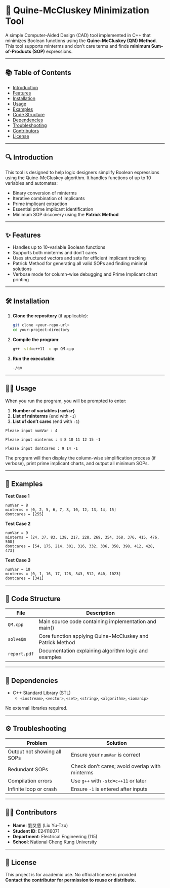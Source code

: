 
# 🧠 Quine-McCluskey Minimization Tool

A simple Computer-Aided Design (CAD) tool implemented in C++ that minimizes Boolean functions using the **Quine-McCluskey (QM) Method**. This tool supports minterms and don’t care terms and finds **minimum Sum-of-Products (SOP)** expressions.

---

## 📚 Table of Contents

- [Introduction](#introduction)
- [Features](#features)
- [Installation](#installation)
- [Usage](#usage)
- [Examples](#examples)
- [Code Structure](#code-structure)
- [Dependencies](#dependencies)
- [Troubleshooting](#troubleshooting)
- [Contributors](#contributors)
- [License](#license)

---

## 🔍 Introduction

This tool is designed to help logic designers simplify Boolean expressions using the Quine-McCluskey algorithm. It handles functions of up to 10 variables and automates:

- Binary conversion of minterms
- Iterative combination of implicants
- Prime implicant extraction
- Essential prime implicant identification
- Minimum SOP discovery using the **Patrick Method**

---

## ✨ Features

- Handles up to 10-variable Boolean functions
- Supports both minterms and don’t cares
- Uses structured vectors and sets for efficient implicant tracking
- Patrick Method for generating all valid SOPs and finding minimal solutions
- Verbose mode for column-wise debugging and Prime Implicant chart printing

---

## 🛠️ Installation

1. **Clone the repository** (if applicable):
   ```bash
   git clone <your-repo-url>
   cd your-project-directory
   ```

2. **Compile the program**:
   ```bash
   g++ -std=c++11 -o qm QM.cpp
   ```

3. **Run the executable**:
   ```bash
   ./qm
   ```

---

## 🧑‍💻 Usage

When you run the program, you will be prompted to enter:

1. **Number of variables (`numVar`)**
2. **List of minterms** (end with `-1`)
3. **List of don’t cares** (end with `-1`)

```text
Please input numVar : 4

Please input minterms : 4 8 10 11 12 15 -1

Please input dontcares : 9 14 -1
```

The program will then display the column-wise simplification process (if verbose), print prime implicant charts, and output all minimum SOPs.

---

## 🧪 Examples

**Test Case 1**
```
numVar = 8
minterms = [0, 2, 5, 6, 7, 8, 10, 12, 13, 14, 15]
dontcares = [255]
```

**Test Case 2**
```
numVar = 9
minterms = [24, 37, 83, 138, 217, 228, 269, 354, 368, 376, 415, 476, 508]
dontcares = [54, 175, 214, 301, 316, 332, 336, 358, 398, 412, 428, 473]
```

**Test Case 3**
```
numVar = 10
minterms = [0, 1, 16, 17, 128, 343, 512, 640, 1023]
dontcares = [341]
```

---

## 🧬 Code Structure

| File      | Description                                               |
|-----------|-----------------------------------------------------------|
| `QM.cpp`  | Main source code containing implementation and main()     |
| `solveQm` | Core function applying Quine-McCluskey and Patrick Method |
| `report.pdf` | Documentation explaining algorithm logic and examples |

---

## 🧩 Dependencies

- C++ Standard Library (STL)
  - `<iostream>`, `<vector>`, `<set>`, `<string>`, `<algorithm>`, `<iomanip>`

No external libraries required.

---

## ⚙️ Troubleshooting

| Problem                              | Solution                                     |
|--------------------------------------|----------------------------------------------|
| Output not showing all SOPs          | Ensure your `numVar` is correct              |
| Redundant SOPs                       | Check don’t cares; avoid overlap with minterms |
| Compilation errors                   | Use `g++` with `-std=c++11` or later         |
| Infinite loop or crash               | Ensure `-1` is entered after inputs          |

---

## 👨‍💻 Contributors

- **Name**: 劉又慈 (Liu Yu-Tzu)  
- **Student ID**: E24116071  
- **Department**: Electrical Engineering (115)  
- **School**: National Cheng Kung University

---

## 📄 License

This project is for academic use. No official license is provided.  
**Contact the contributor for permission to reuse or distribute.**
